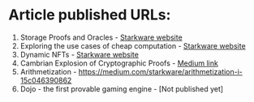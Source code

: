 # Article published URLs:
1. Storage Proofs and Oracles - [Starkware website](https://www.starknet.io/en/posts/developers/what-are-storage-proofs-and-how-can-they-improve-oracles)
2. Exploring the use cases of cheap computation - [Starkware website](https://www.starknet.io/en/posts/ecosystem/exploring-the-use-cases-of-cheap-computation)
3. Dynamic NFTs - [Starkware website](https://starkware.co/resource/dynamic-nfts-and-their-potential/)
4. Cambrian Explosion of Cryptographic Proofs - [Medium link](https://starkware.medium.com/cambrian-explosion-of-cryptographic-proofs-5740a41cdbd2#:~:text=The%20Cambrian%20explosion%20of%20cryptographic,currently%20being%20used%20in%20web3)
5. Arithmetization - https://medium.com/starkware/arithmetization-i-15c046390862
6. Dojo - the first provable gaming engine - [Not published yet]